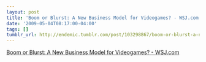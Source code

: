 ```yaml
---
layout: post
title: 'Boom or Blurst: A New Business Model for Videogames? - WSJ.com'
date: '2009-05-04T08:17:00-04:00'
tags: []
tumblr_url: http://endemic.tumblr.com/post/103298867/boom-or-blurst-a-new-business-model-for
---
```

[Boom or Blurst: A New Business Model for Videogames? - WSJ.com](http://online.wsj.com/article/SB124094416078864595.html)  
